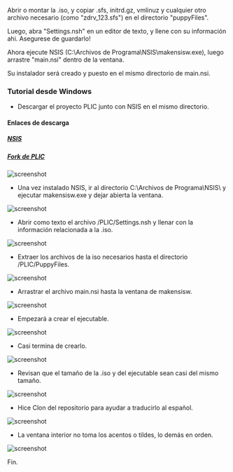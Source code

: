 Abrir o montar la .iso, y copiar .sfs, initrd.gz, vmlinuz y cualquier otro archivo necesario (como "zdrv_123.sfs") en el directorio "puppyFiles".

Luego, abra "Settings.nsh" en un editor de texto, y llene con su información ahi. Asegurese de guardarlo!

Ahora ejecute NSIS (C:\Archivos de Programa\NSIS\makensisw.exe), luego arrastre "main.nsi" dentro de la ventana.

Su instalador será creado y puesto en el mismo directorio de main.nsi.

### Tutorial desde Windows 

- Descargar el proyecto PLIC junto con NSIS en el mismo directorio.

#### Enlaces de descarga 

##### [NSIS](http://nsis.sourceforge.net/Main_Page)

##### [Fork de PLIC](https://github.com/Woofshahenzup/PLIC/archive/master.zip)

![screenshot](http://s5.postimg.org/65p5yrmav/PLIC1.png)

- Una vez instalado NSIS, ir al directorio C:\Archivos de Programa\NSIS\ y ejecutar makensisw.exe y dejar abierta la ventana.

![screenshot](http://s5.postimg.org/csbtry3zb/PLIC2.png)

- Abrir como texto el archivo /PLIC/Settings.nsh y llenar con la información relacionada a la .iso.

![screenshot](http://s5.postimg.org/a8blk3r1j/PLIC3.png)

- Extraer los archivos de la iso necesarios hasta el directorio /PLIC/PuppyFiles.

![screenshot](http://s5.postimg.org/n4y4e0xif/PLIC4.png)

- Arrastrar el archivo main.nsi hasta la ventana de makensisw. 

![screenshot](http://s5.postimg.org/3pnckx487/PLIC5.png)

- Empezará a crear el ejecutable.

![screenshot](http://s5.postimg.org/luvpl8ecn/PLIC6.png)

- Casi termina de crearlo.

![screenshot](http://s5.postimg.org/hzsbinv6v/PLIC7.png)

- Revisan que el tamaño de la .iso y del ejecutable sean casi del mismo tamaño.

![screenshot](http://s5.postimg.org/b6wk04trb/PLIC8.png)

- Hice Clon del repositorio para ayudar a traducirlo al español.

![screenshot](http://s5.postimg.org/60gtbcplz/PLIC9.png)

- La ventana interior no toma los acentos o tildes, lo demás en orden.

![screenshot](http://s5.postimg.org/ngfkqsdyf/PLIC99.png)

 Fin.